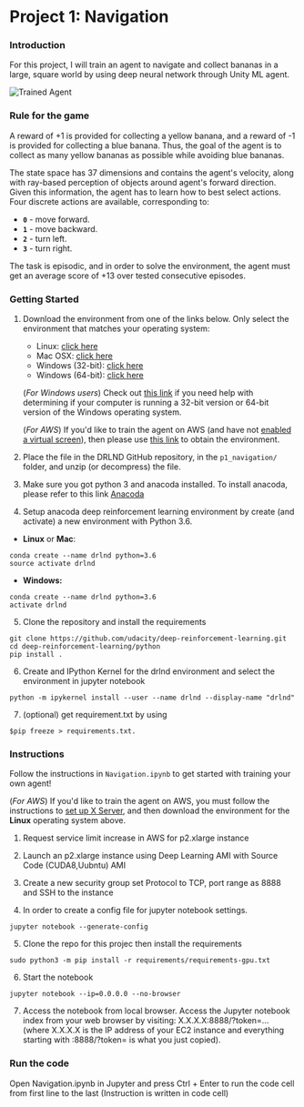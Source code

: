 [//]: # (Image References)

[image1]: https://user-images.githubusercontent.com/10624937/42135619-d90f2f28-7d12-11e8-8823-82b970a54d7e.gif "Trained Agent"

# Project 1: Navigation

### Introduction

For this project, I will train an agent to navigate and collect bananas in a large, square world by using deep neural network through Unity ML agent.

![Trained Agent][image1]

### Rule for the game
A reward of +1 is provided for collecting a yellow banana, and a reward of -1 is provided for collecting a blue banana.  Thus, the goal of the agent is to collect as many yellow bananas as possible while avoiding blue bananas.  

The state space has 37 dimensions and contains the agent's velocity, along with ray-based perception of objects around agent's forward direction.  Given this information, the agent has to learn how to best select actions.  Four discrete actions are available, corresponding to:
- **`0`** - move forward.
- **`1`** - move backward.
- **`2`** - turn left.
- **`3`** - turn right.

The task is episodic, and in order to solve the environment, the agent must get an average score of +13 over tested consecutive episodes.

### Getting Started

1. Download the environment from one of the links below.  Only select the environment that matches your operating system:
    - Linux: [click here](https://s3-us-west-1.amazonaws.com/udacity-drlnd/P1/Banana/Banana_Linux.zip)
    - Mac OSX: [click here](https://s3-us-west-1.amazonaws.com/udacity-drlnd/P1/Banana/Banana.app.zip)
    - Windows (32-bit): [click here](https://s3-us-west-1.amazonaws.com/udacity-drlnd/P1/Banana/Banana_Windows_x86.zip)
    - Windows (64-bit): [click here](https://s3-us-west-1.amazonaws.com/udacity-drlnd/P1/Banana/Banana_Windows_x86_64.zip)
    
    (_For Windows users_) Check out [this link](https://support.microsoft.com/en-us/help/827218/how-to-determine-whether-a-computer-is-running-a-32-bit-version-or-64) if you need help with determining if your computer is running a 32-bit version or 64-bit version of the Windows operating system.

    (_For AWS_) If you'd like to train the agent on AWS (and have not [enabled a virtual screen](https://github.com/Unity-Technologies/ml-agents/blob/master/docs/Training-on-Amazon-Web-Service.md)), then please use [this link](https://s3-us-west-1.amazonaws.com/udacity-drlnd/P1/Banana/Banana_Linux_NoVis.zip) to obtain the environment.

2. Place the file in the DRLND GitHub repository, in the `p1_navigation/` folder, and unzip (or decompress) the file. 

3. Make sure you got python 3 and anacoda installed. To install anacoda, please refer to this link [Anacoda](https://www.anaconda.com/download/)

4. Setup anacoda deep reinforcement learning environment by create (and activate) a new environment with Python 3.6.
* **Linux** or **Mac**:
```
conda create --name drlnd python=3.6
source activate drlnd
```

* **Windows:**
```
conda create --name drlnd python=3.6 
activate drlnd
```

5. Clone the repository and install the requirements
```
git clone https://github.com/udacity/deep-reinforcement-learning.git
cd deep-reinforcement-learning/python
pip install .
```
6. Create and IPython Kernel for the drlnd environment and select the environment in jupyter notebook
```
python -m ipykernel install --user --name drlnd --display-name "drlnd"
```

7. (optional) get requirement.txt by using 
```
$pip freeze > requirements.txt.
```

### Instructions

Follow the instructions in `Navigation.ipynb` to get started with training your own agent!  


(_For AWS_) If you'd like to train the agent on AWS, you must follow the instructions to [set up X Server](https://github.com/Unity-Technologies/ml-agents/blob/master/docs/Training-on-Amazon-Web-Service.md), and then download the environment for the **Linux** operating system above.

1. Request service limit increase in AWS for p2.xlarge instance

2. Launch an p2.xlarge instance using Deep Learning AMI with Source Code (CUDA8,Uubntu) AMI

3. Create a new security group set Protocol to TCP, port range as 8888 and SSH to the instance

4. In order to create a config file for jupyter notebook settings.
```
jupyter notebook --generate-config
```

5. Clone the repo for this projec then install the requirements
```
sudo python3 -m pip install -r requirements/requirements-gpu.txt
```

6. Start the notebook
```
jupyter notebook --ip=0.0.0.0 --no-browser
```

7. Access the notebook from local browser. Access the Jupyter notebook index from your web browser by visiting: X.X.X.X:8888/?token=... (where X.X.X.X is the IP address of your EC2 instance and everything starting with :8888/?token= is what you just copied).

### Run the code

Open Navigation.ipynb in Jupyter and press Ctrl + Enter to run the code cell from first line to the last (Instruction is written in code cell)